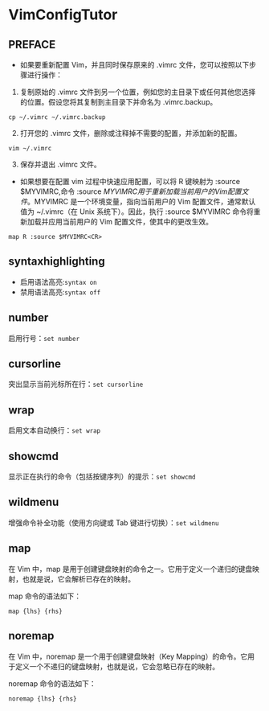 # VimConfigTutor

## PREFACE
- 如果要重新配置 Vim，并且同时保存原来的 .vimrc 文件，您可以按照以下步骤进行操作：

1. 复制原始的 .vimrc 文件到另一个位置，例如您的主目录下或任何其他您选择的位置。假设您将其复制到主目录下并命名为 .vimrc.backup。
```
cp ~/.vimrc ~/.vimrc.backup
```
2. 打开您的 .vimrc 文件，删除或注释掉不需要的配置，并添加新的配置。
```
vim ~/.vimrc
```
3. 保存并退出 .vimrc 文件。

- 如果想要在配置 vim 过程中快速应用配置，可以将 R 键映射为 :source $MYVIMRC,命令 :source $MYVIMRC 用于重新加载当前用户的 Vim 配置文件。$MYVIMRC 是一个环境变量，指向当前用户的 Vim 配置文件，通常默认值为 ~/.vimrc（在 Unix 系统下）。因此，执行 :source $MYVIMRC 命令将重新加载并应用当前用户的 Vim 配置文件，使其中的更改生效。 
```
map R :source $MYVIMRC<CR>
```
## syntaxhighlighting
- 启用语法高亮:`syntax on`
- 禁用语法高亮:`syntax off`

## number
启用行号：`set number`

## cursorline
突出显示当前光标所在行：`set cursorline`

## wrap
启用文本自动换行：`set wrap`

## showcmd
显示正在执行的命令（包括按键序列）的提示：`set showcmd`

## wildmenu
增强命令补全功能（使用方向键或 Tab 键进行切换）：`set wildmenu`

## map 
在 Vim 中，map 是用于创建键盘映射的命令之一。它用于定义一个递归的键盘映射，也就是说，它会解析已存在的映射。

map 命令的语法如下：
```
map {lhs} {rhs}
```
## noremap 
在 Vim 中，noremap 是一个用于创建键盘映射（Key Mapping）的命令。它用于定义一个不递归的键盘映射，也就是说，它会忽略已存在的映射。 

noremap 命令的语法如下：
```
noremap {lhs} {rhs}
```



